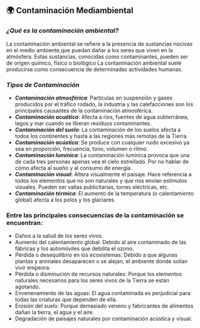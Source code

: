 ## 🌍 Contaminación Mediambiental

### _**¿Qué es la contaminación ambiental?**_

La contaminación ambiental se refiere a la presencia de sustancias nocivas en el medio ambiente,que puedan dañar a los seres que viven en la atmósfera.
Estas sustancias, conocidas como contaminantes, pueden ser de origen químico, físico o biolôgico
La contaminación ambiental suele producirse como consecuencia de determinadas actividades humanas.

### _**Tipos de Contaminación**_

- _**Contaminación atmosférica**_: Partículas en suspensión y gases producidos por el tráfico rodado, la industria y las calefacciones son los principales causantes de la contaminación atmosférica.
- _**Contaminación acuática**_: Afecta a ríos, fuentes de agua subterránea, lagos y mar cuando se liberan residuos contaminantes.
- _**Contaminación del suelo**_: La contaminación de los suelos afecta a todos los continentes y hasta a las regiones más remotas de la Tierra.
- _**Contaminación acústica**_: Se produce con cualquier ruido excesivo ya sea en proporción, frecuencia, tono, volumen o ritmo.
- _**Contaminación lumínica**_: La contaminación lumínica provoca que una de cada tres personas apenas vea el cielo estrellado. Por no hablar de cómo afecta al sueño y al consumo de energía.
- _**Contaminación visual**_: Altera visualmente el paisaje. Hace referencia a todos los elementos que no son naturales y que nos envían estímulos visuales. Pueden ser vallas publicitarias, torres eléctricas, etc.
- _**Contaminación térmica**_: El aumento de la temperatura (o calentamiento global) afecta a los polos y los glaciares.

### Entre las principales consecuencias de la contaminación se encuentran:

- Daños a la salud de los seres vivos. 
- Aumento del calentamiento global: Debido al aire contaminado de las fábricas y los automóviles que debilita el ozono.
- Pérdida o desequilibrio en los ecosistemas: Debido a que algunas plantas y animales desaparecen o se alejan, el ambiente donde solían vivir empeora.
- Pérdida o disminución de recursos naturales: Porque los elementos naturales necesarios para los seres vivos de la Tierra se están agotando.
- Envenenamiento de las aguas: El agua contaminada es perjudicial para todas las criaturas que dependen de ella.
- Erosión del suelo: Porque demasiado veneno y fabricantes de alimentos dañan la tierra, el agua y el aire.
- Degradación de paisajes naturales por contaminación acústica y visual.
